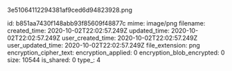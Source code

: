 3e51064112294381af9ced6d94823928.png

id: b851aa7430f148abb93f85609f48877c
mime: image/png
filename: 
created_time: 2020-10-02T22:02:57.249Z
updated_time: 2020-10-02T22:02:57.249Z
user_created_time: 2020-10-02T22:02:57.249Z
user_updated_time: 2020-10-02T22:02:57.249Z
file_extension: png
encryption_cipher_text: 
encryption_applied: 0
encryption_blob_encrypted: 0
size: 10544
is_shared: 0
type_: 4